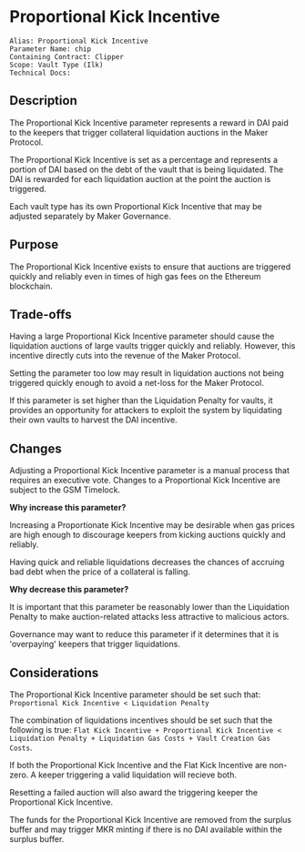 # Proportional Kick Incentive

```
Alias: Proportional Kick Incentive
Parameter Name: chip
Containing Contract: Clipper
Scope: Vault Type (Ilk)
Technical Docs:
```

## Description

The Proportional Kick Incentive parameter represents a reward in DAI paid to the keepers that trigger collateral liquidation auctions in the Maker Protocol.

The Proportional Kick Incentive is set as a percentage and represents a portion of DAI based on the debt of the vault that is being liquidated. The DAI is rewarded for each liquidation auction at the point the auction is triggered.

Each vault type has its own Proportional Kick Incentive that may be adjusted separately by Maker Governance.

## Purpose

The Proportional Kick Incentive exists to ensure that auctions are triggered quickly and reliably even in times of high gas fees on the Ethereum blockchain.

## Trade-offs

Having a large Proportional Kick Incentive parameter should cause the liquidation auctions of large vaults trigger quickly and reliably. However, this incentive directly cuts into the revenue of the Maker Protocol.

Setting the parameter too low may result in liquidation auctions not being triggered quickly enough to avoid a net-loss for the Maker Protocol. 

If this parameter is set higher than the Liquidation Penalty for vaults, it provides an opportunity for attackers to exploit the system by liquidating their own vaults to harvest the DAI incentive. 

## Changes

Adjusting a Proportional Kick Incentive parameter is a manual process that requires an executive vote. Changes to a Proportional Kick Incentive are subject to the GSM Timelock.

**Why increase this parameter?**

Increasing a Proportionate Kick Incentive may be desirable when gas prices are high enough to discourage keepers from kicking auctions quickly and reliably. 

Having quick and reliable liquidations decreases the chances of accruing bad debt when the price of a collateral is falling.

**Why decrease this parameter?**

It is important that this parameter be reasonably lower than the Liquidation Penalty to make auction-related attacks less attractive to malicious actors. 

Governance may want to reduce this parameter if it determines that it is 'overpaying' keepers that trigger liquidations. 

## Considerations

The Proportional Kick Incentive parameter should be set such that: `Proportional Kick Incentive < Liquidation Penalty`

The combination of liquidations incentives should be set such that the following is true: `Flat Kick Incentive + Proportional Kick Incentive < Liquidation Penalty + Liquidation Gas Costs + Vault Creation Gas Costs`.

If both the Proportional Kick Incentive and the Flat Kick Incentive are non-zero. A keeper triggering a valid liquidation will recieve both.

Resetting a failed auction will also award the triggering keeper the Proportional Kick Incentive. 

The funds for the Proportional Kick Incentive are removed from the surplus buffer and may trigger MKR minting if there is no DAI available within the surplus buffer.
